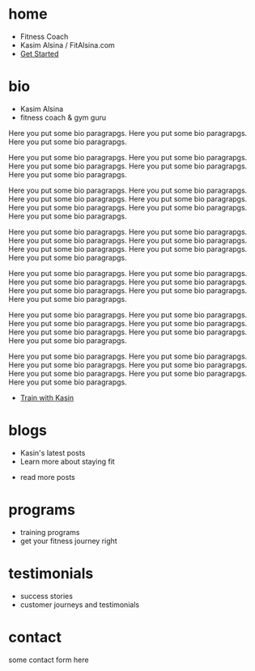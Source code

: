 # home

- Fitness Coach
- Kasim Alsina / FitAlsina.com
- [Get Started](#/contact)



# bio

- Kasim Alsina
- fitness coach & gym guru

Here you put some bio paragrapgs. Here you put some bio paragrapgs. Here you put some bio paragrapgs.

Here you put some bio paragrapgs. Here you put some bio paragrapgs. Here you put some bio paragrapgs. Here you put some bio paragrapgs. Here you put some bio paragrapgs. 

Here you put some bio paragrapgs. Here you put some bio paragrapgs. Here you put some bio paragrapgs. Here you put some bio paragrapgs. Here you put some bio paragrapgs. Here you put some bio paragrapgs. Here you put some bio paragrapgs. 

Here you put some bio paragrapgs. Here you put some bio paragrapgs. Here you put some bio paragrapgs. Here you put some bio paragrapgs. Here you put some bio paragrapgs. Here you put some bio paragrapgs. Here you put some bio paragrapgs. 

Here you put some bio paragrapgs. Here you put some bio paragrapgs. Here you put some bio paragrapgs. Here you put some bio paragrapgs. Here you put some bio paragrapgs. Here you put some bio paragrapgs. Here you put some bio paragrapgs. 

Here you put some bio paragrapgs. Here you put some bio paragrapgs. Here you put some bio paragrapgs. Here you put some bio paragrapgs. Here you put some bio paragrapgs. Here you put some bio paragrapgs. Here you put some bio paragrapgs. 

Here you put some bio paragrapgs. Here you put some bio paragrapgs. Here you put some bio paragrapgs. Here you put some bio paragrapgs. Here you put some bio paragrapgs. Here you put some bio paragrapgs. Here you put some bio paragrapgs. 

- [Train with Kasin](/#contact)



# blogs

- Kasin's latest posts
- Learn more about staying fit

<posts-previews />

- read more posts



# programs

- training programs
- get your fitness journey right

<programs-previews />



# testimonials

- success stories
- customer journeys and testimonials

<testimonials-previews />



# contact

some contact form here

